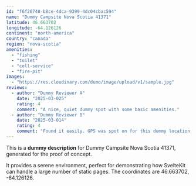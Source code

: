 ```yaml
---
id: "f6f26748-b8ce-4dca-9399-4dc04cbac594"
name: "Dummy Campsite Nova Scotia 41371"
latitude: 46.663702
longitude: -64.126126
continent: "north-america"
country: "canada"
region: "nova-scotia"
amenities:
  - "fishing"
  - "toilet"
  - "cell-service"
  - "fire-pit"
images:
  - "https://res.cloudinary.com/demo/image/upload/v1/sample.jpg"
reviews:
  - author: "Dummy Reviewer A"
    date: "2025-03-025"
    rating: 4
    comment: "A nice, quiet dummy spot with some basic amenities."
  - author: "Dummy Reviewer B"
    date: "2025-03-014"
    rating: 4
    comment: "Found it easily. GPS was spot on for this dummy location."
---
```


This is a **dummy description** for Dummy Campsite Nova Scotia 41371, generated for the proof of concept.

It provides a serene environment, perfect for demonstrating how SvelteKit can handle a large number of static pages. The coordinates are 46.663702, -64.126126.
